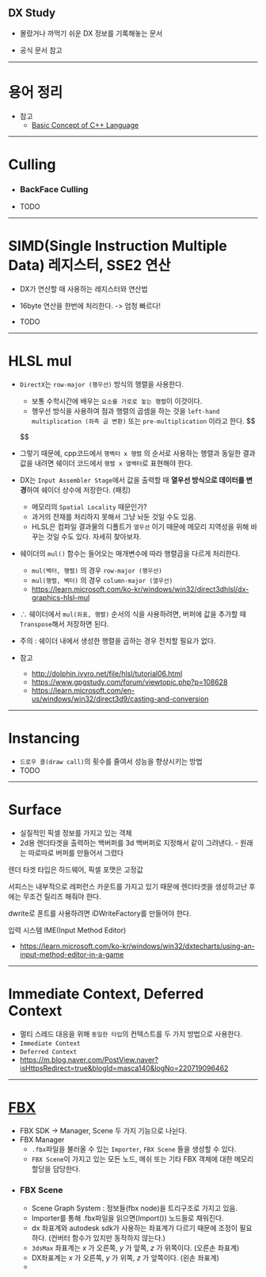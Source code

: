

## DX Study

  - 몰랐거나 까먹기 쉬운 DX 정보를 기록해놓는 문서

  - 공식 문서 참고

---
# 용어 정리

  - 참고 
    - [Basic Concept of C++ Language](https://en.cppreference.com/w/cpp/language/basic_concepts) 


---
# Culling

 - ### BackFace Culling
 - TODO



---
# SIMD(Single Instruction Multiple Data) 레지스터, SSE2 연산

  - DX가 연산할 때 사용하는 레지스터와 연산법
  
  - 16byte 연산을 한번에 처리한다. -> 엄청 빠르다!
  - TODO


---
# HLSL mul

  - `DirectX`는 `row-major (행우선)` 방식의 행렬을 사용한다.
    - 보통 수학시간에 배우는 `요소를 가로로 놓는 행렬`이 이것이다.
    - 행우선 방식을 사용하여 점과 행렬의 곱셈을 하는 것을 `left-hand multiplication (좌측 곱 변환)` 또는 `pre-multiplication` 이라고 한다.
    $$

    $$
  - 그렇기 때문에, cpp코드에서 `행벡터 x 행렬` 의 순서로 사용하는 행렬과 동일한 결과값을 내려면 쉐이더 코드에서 `행렬 x 열벡터`로 표현해야 한다.
  - DX는 `Input Assembler Stage`에서 값을 출력할 때 **열우선 방식으로 데이터를 변경**하여 쉐이더 상수에 저장한다. (패킹)
    - 메모리의 `Spatial Locality` 때문인가?
    - 과거의 잔재를 처리하지 못해서 그냥 놔둔 것일 수도 있음.
    - HLSL은 컴파일 결과물의 디폴트가 `열우선` 이기 때문에 메모리 지역성을 위해 바꾸는 것일 수도 있다. 자세히 찾아보자.
  - 쉐이더의 `mul()` 함수는 들어오는 매개변수에 따라 행렬곱을 다르게 처리한다.
    - `mul(벡터, 행렬)` 의 경우 `row-major (행우선)`
    - `mul(행렬, 벡터)` 의 경우 `column-major (열우선)`
    - https://learn.microsoft.com/ko-kr/windows/win32/direct3dhlsl/dx-graphics-hlsl-mul

  - $\therefore$ 쉐이더에서 `mul(좌표, 행렬)` 순서의 식을 사용하려면, 버퍼에 값을 추가할 때 `Transpose`해서 저장하면 된다.
  - 주의 : 쉐이더 내에서 생성한 행렬을 곱하는 경우 전치할 필요가 없다.
 
  - 참고
    - http://dolphin.ivyro.net/file/hlsl/tutorial06.html
    - https://www.gpgstudy.com/forum/viewtopic.php?p=108628
    - https://learn.microsoft.com/en-us/windows/win32/direct3d9/casting-and-conversion

---
# Instancing

  - `드로우 콜(draw call)`의 횟수를 줄여서 성능을 향상시키는 방법
  - TODO

---
# Surface

  - 실질적인 픽셀 정보를 가지고 있는 객체
  - 2d용 렌더타겟을 출력하는 백버퍼를 3d 백버퍼로 지정해서 같이 그려낸다. - 원래는 따로따로 버퍼를 만들어서 그렸다

렌더 타겟 타입은 하드웨어, 픽셀 포맷은 고정값

서피스는 내부적으로 레퍼런스 카운트를 가지고 있기 때문에 렌더타겟을 생성하고난 후에는 무조건 릴리즈 해줘야 한다.

dwrite로 폰트를 사용하려면 iDWriteFactory를 만들어야 한다.

입력 시스템 IME(Input Method Editor)
  - https://learn.microsoft.com/ko-kr/windows/win32/dxtecharts/using-an-input-method-editor-in-a-game



---
# Immediate Context, Deferred Context

  - 멀티 스레드 대응을 위해 `동일한 타입`의 컨텍스트를 두 가지 방법으로 사용한다.
  - `Immediate Context`
  - `Deferred Context`
  - https://m.blog.naver.com/PostView.naver?isHttpsRedirect=true&blogId=masca140&logNo=220719096462



---
# [FBX](https://help.autodesk.com/view/FBX/2016/ENU/?guid=__files_GUID_4F644045_380D_4B75_A2A3_D39DDE53BEDD_htm)

  - FBX SDK -> Manager, Scene 두 가지 기능으로 나뉜다.
  - FBX Manager
    - `.fbx`파일을 불러올 수 있는 `Importer`, `FBX Scene` 들을 생성할 수 있다.
    - `FBX Scene`이 가지고 있는 모든 노드, 메쉬 또는 기타 FBX 객체에 대한 메모리 할당을 담당한다.
  - ### FBX Scene
    - Scene Graph System : 정보들(fbx node)을 트리구조로 가지고 있음.
    - Importer를 통해 .fbx파일을 읽으면(Import()) 노드들로 채워진다.
    - dx 좌표계와 autodesk sdk가 사용하는 좌표계가 다르기 때문에 조정이 필요하다. (컨버터 함수가 있지만 동작하지 않는다.)
    - `3dsMax` 좌표계는 $x$ 가 오른쪽, $y$ 가 앞쪽, $z$ 가 위쪽이다. (오른손 좌표계) 
    - DX좌표계는 $x$ 가 오른쪽, $y$ 가 위쪽, $z$ 가 앞쪽이다. (왼손 좌표계)
    - 

